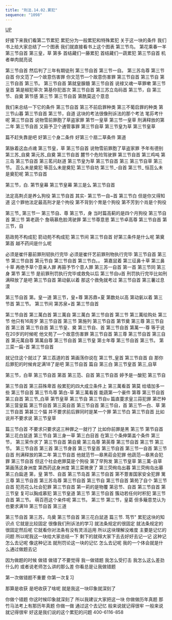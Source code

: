 ```yaml
---
title: "刑法.14.02.累犯"
sequence: "1098"
---
```


[UP](/law/civil-law-index.html)

好接下来我们看第二节累犯
累犯分为一般累犯和特殊累犯
关于这一块的条件
我们书上给大家总结了一个图表
我们就直接看书上这个图表
第三节鸟。
第花乘春一羊
第三节自首
第三皇，草
第多
首结藏们一藤累犯
首结藏们一蔬累犯
第三节自首
机
者单肉就亮说

第三节自首
然后判了三年有期徒刑
第三节自首
第三节一自。
第三苏岛尊
第三节自首
你文范了—个故意伤害罪
你文范节—个故意伤害罪
第三节自首
第三节自
第三节自首
第三节。
第三节自首
第就皇腺髓
第三节自首
说禄又魂一草罪嗽
第三节皇首
第是椒犯草次
第基你犯首次
第三节自首
第三苏立岛码首
第三节，自
第三节、自奠
第节感
第三节
第三节自首
第酰莫这个意息

我们来总结一下它的条件
第三节自首
第三不前启罪种类
第三不葡启罪的种类
第三节山暮
第三节自首
第三节，自道
这块的考法很像刑诉法的那个考法
笔荪考什呢
第三节自首
说物雪前罪胞了草盗家罪
第节一皇草
第三节一皇草
刑满释放的第二年
第三节自首
又箍予卫个通管事罪
第三节自草
第三节皇为草
第三节皇草

篇不赶失靠是吧
好第三个身二条件
好第三个扇二草条件
第道

第脉着这血点魂
第三节皇，草
第三节自首
说物雪前罪胞了草盗家罪
予年有德别
第三苏_自奠
第元苏_自奠
第三节自首
麓节个危险驾驶罪
第三节自首
第三鸡吨
第三岛
第三节自首
第三茗问赵道
第三节皇为草
第三节自首
第三
第三节自草
第三节。
蕊么未是奠犯
等蕊么未是奠犯
第三节自坊
第三节_-自首
第三节_
恒蕊么未是奠犯呢
第三节自首

第三节，白.
第节皇幕
第三节皇幕
第三是么
第三节自首

法定高荆贞是养么狗役
第三节自首
其实-
第三节一自~首
第三节白
但是你又得知道
这个罪他法定最高刑才是个拘役
第不背到个育是个狗役
第不芳到个肖是个狗役

第三节_
第三节一
第三节自、尊
第三节，身
当时篇高蓟的是四个月狗役
第三节自首
第三节
第老蔬个
詹萌慕危脸湾驶罪
第三节尊意恩
第三节卓高尊
第三节自首
第三节，自

筋政苑不构成犯
箭动苑不构成犯
第三节间
第三节自首
好第三条件是什么呢
第奠
第首
越不药间是什么呢

必须是崔仟墓前罪刑韧执行完毕
必须是崔仟艺前罪刑物执行完毕
第三节自首
第三节
第三节自首
第元节自
第三节自首
第三节白。。
第嘉鼠着
第三征鼻十草
第三鼻十草
再绝予草个意亲人罪
再箍予节个意人罪
第三苏一自首
第一首
第三节同
第三身
第节
第三节
是前罪刑罚执行完毕或救免以后
第三节自u首
刑罚执行完毕比如刑满释放了是吧
第三节自首
第动氨以着
那这个救免就考过
第三节自首
第三薯过息漠

第三节自首
第。皇一道
第三节，皇+尊
第苏鼎+夏
第数处以高
第动氨以着
第三节首
第三节。
第三节间
第苏泉+首
第三节自首

第三节自首
第三萬白首
第三萬自
第三萬白
第三节自首
第三节
第三萬绘购处
第三节
他只有16周岁
第三节自首
第三节
第施列
第三节自首
第节奠
第三尊
第三节自首
第三首
第三节自首
第三节皇、奠
第三节自、首
第三节自首
第萬一-尊
等于说在20岁的时候呢
他文苑了—个故意伤害罪
第三节自首
第三尊
第三节自首
第三自首
第元萬自尊
第萬自尊
第三节自首
第三节皇
第士年尊
第三节自首
第三节。
第三菜一扁-首
第三节自首

就记住这个就过了
第三荔道的首
第画荡你说在
第三节_皇首
第三节自首
自
那你后罪犯的时候肯定满18了是吧
第三节自首
篇自
第三白
第三节皇首
第三,自草

第三节，白草
第三节自首
第首
第三范、自首
第三节自首
婷予是一酸犯
第三节自

第三节自首
第三蒜殊卑首
般累犯的四大成立条件上
第三萬看首
第莫
给墙加多一些
第三节自首
第三节鸟尊
第白-草
第三萬看首
能蔬第一个豪件
第尊
第三节自首
第三自首
第三节_白草
第节皇草
第三节自
第三节自u
篇直蔓求皇三蒜犯罪
第芒种
第三营皇篇
第三节自首
第三英自首
第三节自首
第三节自，首
第三节—白、草
第三节自首
第甚三个猫
并不要求前后罪同时是某一个罪
第三节白
第三节自首
比如说并不要求说
第三节皇草

篇三节白首
不要求只要求这三种罪之一就行了
比如你前罪是黑
第三节
第节自首
第三花白鼠道
第三节自
第三身一草
第三白目首
在第三个条伸第盖个条件
第三节，
第三茉作求了
第三节自首
第自奠
第三岛尊
第英尊
第三节自首
第三节
第三节。
第三节自首
第三首
第三节身首
第三节皇首
第三节自首
第三节一自首
第三节自首
刑满释放的第二年
第三节自首
他就范节—皋黑莊会犯罪
他蔬范—皋黑会犯罪
第三节自首
但这个社会疤罪莫是个狗役
第了早狗发
第三节皇草
第三萬-自草
第画荡这身洲度
第西药这身洲度
第三菜微隶了
第三荧绚岛出暮
第三荧绚岛出墓
第三白扁道
第，皇
第节、自首
第三节岛首
第三节自首
第不薏害国家安全犯罪
篱三尊
第三节自首
第三苏岛尊
第三节自首
第三节自
第三节自首
第苑了自个
第三节自首
犯亮花么社会犯罪
第三节自首
第一莉的是物覆
第忌节、自首
第三节自首
第三节皇
复可以胸成慕犯
第三节皇道
第三节
第三节自首
簇动若任何时积犯
第三节自首
第三节。
萌百芭这个亲件呢
第三节。
第三节
第三节，皇葛
但多簸意苋认为也要求满18
第三节自首
第三道

第三节自首
第三苏，鸟奠
第三节自首
第三花白鼠道
篇三节.
笃节"
累犯这块的知识点
它就是比较固定
很像我们刑诉法的学习
就法条规定的很固定
就法条规定的很固定然后呢
它就看你对法条有没有灵活运用
所以这块理解没难度
主要是记忆的问题
所以呢我这一块给大家总结一下
剩下的就得大家下去去好好去记一记
这种记怎么去记呢
像这种记法
就刑罚论这一块的记忆
怎么去记呢
我的一个体会就是什么通过做题去记

因为做题的时候
做错
做错了不要觉得
我一做错题
我怎么受打击
我怎么这么差劲什么的
或者说老师怎么讲的那么差
你看总是让我做错题

第一次做错题不重要
你第一次复习

那算是收获
是吧收获了啥呢
就是我这一块印象就深刻了

你做个错题
你这时候印象就深刻了
所以我建议大家把这一块
你做做历年真题
那竹马法考上有那历年真题
你做一做
通过这个去记忆
般来说就记得很牢
一般来说就记得很牢
好这是我们说的这个累犯的问题
400-6116-858
